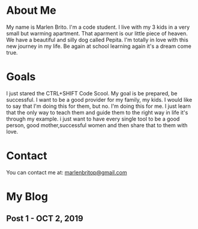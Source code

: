 # About Me

My name is Marlen Brito. I'm a code student. I live with my 3 kids in a very small but warming apartment. 
That aparment is our little piece of heaven. We have a beautiful and silly dog called Pepita.
I'm totally in love with this new journey in my life. Be again at school learning again it's a dream come true.


# Goals

I just stared the CTRL+SHIFT Code Scool.
My goal is be prepared, be successful. I want to be a good provider for my family, my kids.
I would like to say that I'm doing this for them, but no. I'm doing this for me.
I just learn that the only way to teach them and guide them to the right way in life it's through my example.
i just want to have every single tool to be a good person, good mother,successful women and then share that to them with love.

# Contact

You can contact me at:
marlenbritop@gmail.com

# My Blog

## Post 1 - OCT 2, 2019
